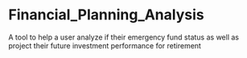 # Financial_Planning_Analysis
A tool to help a user analyze if their emergency fund status as well as project their future investment performance for retirement
